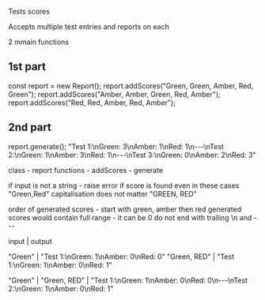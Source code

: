 Tests scores

Accepts multiple test entries and reports on each

2 mmain functions

## 1st part

const report = new Report();
report.addScores("Green, Green, Amber, Red, Green");
report.addScores("Amber, Amber, Green, Red, Amber");
report.addScores("Red, Red, Amber, Red, Amber");

## 2nd part

report.generate();
"Test 1:\nGreen: 3\nAmber: 1\nRed: 1\n---\nTest 2:\nGreen: 1\nAmber: 3\nRed: 1\n---\nTest 3:\nGreen: 0\nAmber: 2\nRed: 3"

class - report
functions - addScores - generate

if input is not a string - raise error
if score is found even in these cases "Green,Red"
capitalisation does not matter "GREEN, RED"

order of generated scores - start with green, amber then red
generated scores would contain full range - it can be 0
do not end with trailing \n and ---

input | output

"Green" | "Test 1:\nGreen: 1\nAmber: 0\nRed: 0"
"Green, RED" | "Test 1:\nGreen: 1\nAmber: 0\nRed: 1"

"Green" |
"Green, RED" | "Test 1:\nGreen: 1\nAmber: 0\nRed: 0\n---\nTest 2:\nGreen: 1\nAmber: 0\nRed: 1"
